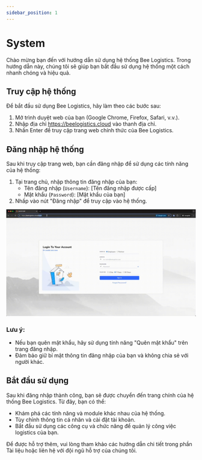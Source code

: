 ```yaml
---
sidebar_position: 1
---
```


# System

Chào mừng bạn đến với hướng dẫn sử dụng hệ thống Bee Logistics. Trong hướng dẫn này, chúng tôi sẽ giúp bạn bắt đầu sử dụng hệ thống một cách nhanh chóng và hiệu quả.

## Truy cập hệ thống

Để bắt đầu sử dụng Bee Logistics, hãy làm theo các bước sau:

1. Mở trình duyệt web của bạn (Google Chrome, Firefox, Safari, v.v.).
2. Nhập địa chỉ https://beelogistics.cloud vào thanh địa chỉ.
3. Nhấn Enter để truy cập trang web chính thức của Bee Logistics.

## Đăng nhập hệ thống

Sau khi truy cập trang web, bạn cần đăng nhập để sử dụng các tính năng của hệ thống:

1. Tại trang chủ, nhập thông tin đăng nhập của bạn:
   - Tên đăng nhập (`Username`): [Tên đăng nhập được cấp]
   - Mật khẩu (`Password`): [Mật khẩu của bạn]
2. Nhấp vào nút "Đăng nhập" để truy cập vào hệ thống.

![login.gif](./img/login.gif)

### Lưu ý:
- Nếu bạn quên mật khẩu, hãy sử dụng tính năng "Quên mật khẩu" trên trang đăng nhập.
- Đảm bảo giữ bí mật thông tin đăng nhập của bạn và không chia sẻ với người khác.

## Bắt đầu sử dụng

Sau khi đăng nhập thành công, bạn sẽ được chuyển đến trang chính của hệ thống Bee Logistics. Từ đây, bạn có thể:

- Khám phá các tính năng và module khác nhau của hệ thống.
- Tùy chỉnh thông tin cá nhân và cài đặt tài khoản.
- Bắt đầu sử dụng các công cụ và chức năng để quản lý công việc logistics của bạn.

Để được hỗ trợ thêm, vui lòng tham khảo các hướng dẫn chi tiết trong phần Tài liệu hoặc liên hệ với đội ngũ hỗ trợ của chúng tôi.
